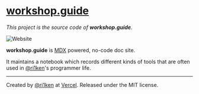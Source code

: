 # [workshop.guide](https://workshop-guide.vercel.app/)

_This project is the source code of **workshop.guide**._ 

![Website](https://img.shields.io/website?down_color=red&down_message=down&up_color=green&up_message=up&url=https%3A%2F%2Fworkshop-guide.vercel.app%2F)

**workshop.guide** is [MDX](https://mdxjs.com) powered, no-code doc site. 

It maintains a notebook which records different kinds of tools that are often used in [@ri1ken](https://github.com/Kiotlin)'s programmer life.

---

Created by [@ri1ken](https://github.com/Kiotlin) at [Vercel](https://vercel.com). Released under the MIT license.